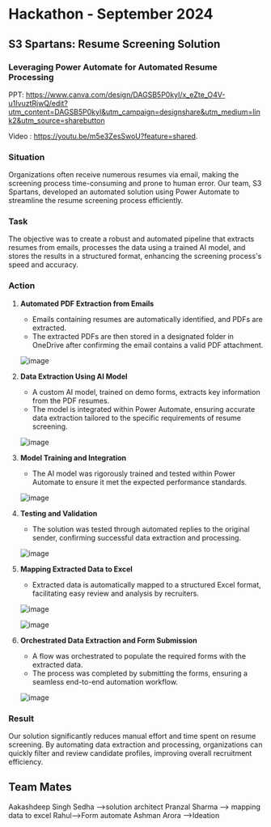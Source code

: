 # Hackathon - September 2024  
## S3 Spartans: Resume Screening Solution  
### Leveraging Power Automate for Automated Resume Processing  

PPT: https://www.canva.com/design/DAGSB5P0kyI/x_eZte_O4V-u1IvuztRjwQ/edit?utm_content=DAGSB5P0kyI&utm_campaign=designshare&utm_medium=link2&utm_source=sharebutton


Video : https://youtu.be/m5e3ZesSwoU?feature=shared.


### Situation  
Organizations often receive numerous resumes via email, making the screening process time-consuming and prone to human error. Our team, S3 Spartans, developed an automated solution using Power Automate to streamline the resume screening process efficiently.

### Task  
The objective was to create a robust and automated pipeline that extracts resumes from emails, processes the data using a trained AI model, and stores the results in a structured format, enhancing the screening process's speed and accuracy.

### Action  

1. **Automated PDF Extraction from Emails**  
   - Emails containing resumes are automatically identified, and PDFs are extracted.
   - The extracted PDFs are then stored in a designated folder in OneDrive after confirming the email contains a valid PDF attachment.

   ![image](https://github.com/user-attachments/assets/a2e64dcc-31e4-40a4-84a6-dde909dfc5d3)

2. **Data Extraction Using AI Model**  
   - A custom AI model, trained on demo forms, extracts key information from the PDF resumes.
   - The model is integrated within Power Automate, ensuring accurate data extraction tailored to the specific requirements of resume screening.

   ![image](https://github.com/user-attachments/assets/e6f8184a-11a0-4a39-afd7-b541a4396893)

3. **Model Training and Integration**  
   - The AI model was rigorously trained and tested within Power Automate to ensure it met the expected performance standards.

   ![image](https://github.com/user-attachments/assets/5f2dbf1c-ade7-4ab2-ae97-afc5d4bf2f48)

4. **Testing and Validation**  
   - The solution was tested through automated replies to the original sender, confirming successful data extraction and processing.

   ![image](https://github.com/user-attachments/assets/3e707d98-afaa-40a9-82d4-c556f425ba0a)

5. **Mapping Extracted Data to Excel**  
   - Extracted data is automatically mapped to a structured Excel format, facilitating easy review and analysis by recruiters.

   ![image](https://github.com/user-attachments/assets/7adc50c6-398c-46ab-9839-acce164a64db)

   ![image](https://github.com/user-attachments/assets/d2fb2a84-ad48-4fba-ac09-7ca8d4334678)

6. **Orchestrated Data Extraction and Form Submission**  
   - A flow was orchestrated to populate the required forms with the extracted data.
   - The process was completed by submitting the forms, ensuring a seamless end-to-end automation workflow.

   ![image](https://github.com/user-attachments/assets/d87e153f-c9b6-45dd-bd63-8cc860c5cfe5)

### Result  
Our solution significantly reduces manual effort and time spent on resume screening. By automating data extraction and processing, organizations can quickly filter and review candidate profiles, improving overall recruitment efficiency.







## Team Mates
Aakashdeep Singh Sedha
-->solution architect
Pranzal Sharma
--> mapping data to excel
Rahul-->Form automate
Ashman Arora -->Ideation
